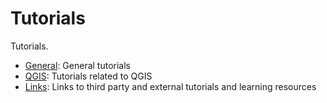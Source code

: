 # Tutorials

Tutorials.

- [General](./general): General tutorials
- [QGIS](./qgis): Tutorials related to QGIS
- [Links](./links): Links to third party and external tutorials and learning resources
